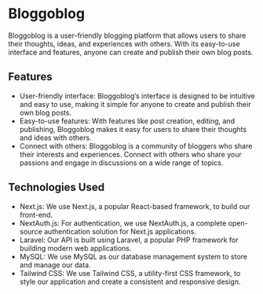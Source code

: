 # Bloggoblog
Bloggoblog is a user-friendly blogging platform that allows users to share their thoughts, ideas, and experiences with others. With its easy-to-use interface and features, anyone can create and publish their own blog posts.

## Features
- User-friendly interface: Bloggoblog’s interface is designed to be intuitive and easy to use, making it simple for anyone to create and publish their own blog posts.
- Easy-to-use features: With features like post creation, editing, and publishing, Bloggoblog makes it easy for users to share their thoughts and ideas with others.
- Connect with others: Bloggoblog is a community of bloggers who share their interests and experiences. Connect with others who share your passions and engage in discussions on a wide range of topics.

## Technologies Used
- Next.js: We use Next.js, a popular React-based framework, to build our front-end.
- NextAuth.js: For authentication, we use NextAuth.js, a complete open-source authentication solution for Next.js applications.
- Laravel: Our API is built using Laravel, a popular PHP framework for building modern web applications.
- MySQL: We use MySQL as our database management system to store and manage our data.
- Tailwind CSS: We use Tailwind CSS, a utility-first CSS framework, to style our application and create a consistent and responsive design.
